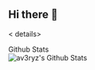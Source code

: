 ## Hi there 👋

< details>
<summary>Github Stats</summary>
  <img align="left" alt="av3ryz's Github Stats" src="https://github-readme-stats-averys-projects-208b6468.vercel.app/api?username=av3ryz&show_cons=true&hide_border=true" />
</details>

<!--
**av3ryz/av3ryz** is a ✨ _special_ ✨ repository because its `README.md` (this file) appears on your GitHub profile.

Here are some ideas to get you started:

- 🔭 I’m currently working on ...
- 🌱 I’m currently learning ...
- 👯 I’m looking to collaborate on ...
- 🤔 I’m looking for help with ...
- 💬 Ask me about ...
- 📫 How to reach me: ...
- 😄 Pronouns: ...
- ⚡ Fun fact: ...
-->
